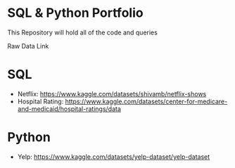 # SQL & Python Portfolio
This Repository will hold all of the code and queries 

Raw Data Link

# SQL
- Netflix: https://www.kaggle.com/datasets/shivamb/netflix-shows
- Hospital Rating: https://www.kaggle.com/datasets/center-for-medicare-and-medicaid/hospital-ratings/data

# Python
- Yelp: https://www.kaggle.com/datasets/yelp-dataset/yelp-dataset
